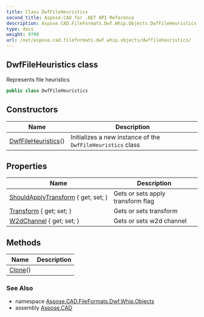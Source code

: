 ```yaml
---
title: Class DwfFileHeuristics
second_title: Aspose.CAD for .NET API Reference
description: Aspose.CAD.FileFormats.Dwf.Whip.Objects.DwfFileHeuristics class. Represents file heuristics
type: docs
weight: 9700
url: /net/aspose.cad.fileformats.dwf.whip.objects/dwffileheuristics/
---
```

## DwfFileHeuristics class

Represents file heuristics

```csharp
public class DwfFileHeuristics
```

## Constructors

| Name | Description |
| --- | --- |
| [DwfFileHeuristics](dwffileheuristics/)() | Initializes a new instance of the `DwfFileHeuristics` class |

## Properties

| Name | Description |
| --- | --- |
| [ShouldApplyTransform](../../aspose.cad.fileformats.dwf.whip.objects/dwffileheuristics/shouldapplytransform/) { get; set; } | Gets or sets apply transform flag |
| [Transform](../../aspose.cad.fileformats.dwf.whip.objects/dwffileheuristics/transform/) { get; set; } | Gets or sets transform |
| [W2dChannel](../../aspose.cad.fileformats.dwf.whip.objects/dwffileheuristics/w2dchannel/) { get; set; } | Gets or sets w2d channel |

## Methods

| Name | Description |
| --- | --- |
| [Clone](../../aspose.cad.fileformats.dwf.whip.objects/dwffileheuristics/clone/)() |  |

### See Also

* namespace [Aspose.CAD.FileFormats.Dwf.Whip.Objects](../../aspose.cad.fileformats.dwf.whip.objects/)
* assembly [Aspose.CAD](../../)


